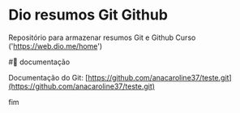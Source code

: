 # Dio resumos Git Github

Repositório para armazenar resumos Git e Github
Curso ('https://web.dio.me/home')
 

#📓 documentação

 Documentação do Git: [https://github.com/anacaroline37/teste.git](https://github.com/anacaroline37/teste.git)
 
fim